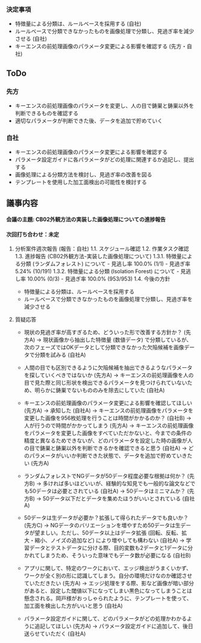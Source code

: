 ### 決定事項
- 特徴量による分類は、ルールベースを採用する (自社)
- ルールベースで分類できなかったものを画像処理で分類し、見過ぎ率を減少させる (自社)
- キーエンスの前処理画像のパラメータ変更による影響を確認する (先方・自社)

## ToDo
### 先方
- キーエンスの前処理画像のパラメータを変更し、人の目で鋳巣と鋳巣以外を判断できるものを確認する
- 適切なパラメータが判断できた後、データを追加で貯めていく

### 自社
- キーエンスの前処理画像のパラメータ変更による影響を確認する
- パラメータ設定ガイドに各パラメータがどの処理に関連するか追記し、提出する
- 画像処理による分類方法を検討し、見過ぎ率の改善を図る
- テンプレートを使用した加工面検出の可能性を検討する

## 議事内容
#### 会議の主題: CB02外観方法の実装した画像処理についての進捗報告

#### 次回打ち合わせ：未定

1. 分析案件週次報告 (報告：自社)
   1.1. スケジュール確認
   1.2. 作業タスク確認
   1.3. 進捗報告 (CB02外観方法-実装した画像処理について)
      1.3.1. 特徴量による分類 (ランダムフォレスト) について
         - 見逃し率 100.0% (1/1)
         - 見過ぎ率 5.24% (10/191)
      1.3.2. 特徴量による分類 (Isolation Forest) について
         - 見逃し率 10.00% (0/3)
         - 見過ぎ率 100.0% (953/953)
   1.4. 今後の方針
      - 特徴量による分類は、ルールベースを採用する
      - ルールベースで分類できなかったものを画像処理で分類し、見過ぎ率を減少させる

2. 質疑応答
   - 現状の見過ぎ率が高すぎるため、どういった形で改善する方針か？ (先方A)
     → 現状画像から抽出した特徴量 (数値データ) で分類しているが、次のフェーズではOKデータとして分類できなかった欠陥候補を画像データで分類を試みる (自社A)

   - 人間の目でも区別できるように欠陥候補を抽出できるようなパラメータを探していくべきではないか (先方A)
     → キーエンスの前処理画像を人の目で見た際と同じ形状を検出できるパラメータを見つけられていないため、明らかに鋳巣でないもののみを除去にしていた (自社A)

   - キーエンスの前処理画像のパラメータ変更による影響を確認してほしい (先方A)
     → 承知した (自社A)
     → キーエンスの前処理画像をパラメータを変更した画像を956枚処理を行うことは時間がかかるのか？ (自社B)
     → 人が行うので時間がかかってしまう (先方A)
     → キーエンスの前処理画像をパラメータを変更した画像をすべていただかないと、今までの条件の精度と異なるためできないが、どのパラメータを設定した時の画像が人の目で鋳巣と鋳巣以外を判断できるかを確認できると思う (自社A)
     → どのパラメータがいいか判断できた状態で、データを追加で貯めていきたい (先方A)

   - ランダムフォレストでNGデータが50データ程度必要な根拠は何か？ (先方B)
     → 多ければ多いほどいいが、経験的な知見でも一般的な論文などでも50データは必要とされている (自社A)
     → 50データはミニマムか？ (先方B)
     → 50データ以下だとデータを集めたほうがいいとされている (自社A)

   - 50データは生データが必要か？拡張して得られたデータでも良いか？ (先方C)
     → NGデータのバリエーションを増やすため50データは生データが望ましい。ただし、50データ以上はデータ拡張 (回転、反転、拡大・縮小、ノイズの追加など) により増やしても構わない (自社A)
     → 学習データとテストデータに分ける際、目的変数も2データと1データに分かれてしまうため、そういった意味でもデータ数が必要になる (自社B)

   - アプリに関して、特定のワークにおいて、エッジ検出がうまくいかず、ワークが全く別の形に認識してしまう。自分の環境だけなのか確認させていただきたい (先方A)
     → エッジ処理をする際、影など画像が暗い部分があると、設定した閾値以下になってしまい黒色になってしまうことは懸念される。岡戸様がおっしゃられたように、テンプレートを使って、加工面を検出した方がいいと思う (自社A)

   - パラメータ設定ガイドに関して、どのパラメータがどの処理かわかるように追記してほしい (先方A)
     → パラメータ設定ガイドに追加して、後日送らせていただく (自社A)
